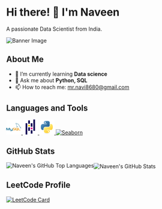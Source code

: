 # Hi there! 👋 I'm Naveen

A passionate Data Scientist from India.

![Banner Image](https://www.blueoceanglobaltech.com/wp-content/uploads/2021/08/Data-Science-Banner.jpg)


## About Me
- 🌱 I’m currently learning **Data science**
- 💬 Ask me about **Python, SQL**
- 📫 How to reach me: [mr.navi8680@gmail.com](mailto:mr.navi8680@gmail.com)


## Languages and Tools
<p align="left">
  <a href="https://www.mysql.com/" target="_blank" rel="noreferrer">
    <img src="https://raw.githubusercontent.com/devicons/devicon/master/icons/mysql/mysql-original-wordmark.svg" alt="MySQL" width="40" height="40"/>
  </a>
  <a href="https://pandas.pydata.org/" target="_blank" rel="noreferrer">
    <img src="https://raw.githubusercontent.com/devicons/devicon/2ae2a900d2f041da66e950e4d48052658d850630/icons/pandas/pandas-original.svg" alt="Pandas" width="40" height="40"/>
  </a>
  <a href="https://www.python.org" target="_blank" rel="noreferrer">
    <img src="https://raw.githubusercontent.com/devicons/devicon/master/icons/python/python-original.svg" alt="Python" width="40" height="40"/>
  </a>
  <a href="https://seaborn.pydata.org/" target="_blank" rel="noreferrer">
    <img src="https://seaborn.pydata.org/_images/logo-mark-lightbg.svg" alt="Seaborn" width="40" height="40"/>
  </a>
</p>

## GitHub Stats
<div>
  <img align="left" src="https://github-readme-stats.vercel.app/api/top-langs?username=naveen-anandhan&show_icons=true&locale=en&layout=compact" alt="Naveen's GitHub Top Languages"/>
  <img align="center" src="https://github-readme-stats.vercel.app/api?username=naveen-anandhan&show_icons=true&locale=en" alt="Naveen's GitHub Stats"/>
</div>

## LeetCode Profile
[![LeetCode Card](https://leetcard.jacoblin.cool/Naveen8680?theme=dark)](https://leetcode.com/Naveen8680/)
